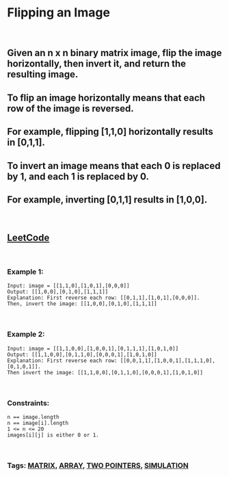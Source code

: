 # Flipping an Image

<br>

## Given an n x n binary matrix image, flip the image horizontally, then invert it, and return the resulting image.

## To flip an image horizontally means that each row of the image is reversed.

## For example, flipping [1,1,0] horizontally results in [0,1,1].
## To invert an image means that each 0 is replaced by 1, and each 1 is replaced by 0.

## For example, inverting [0,1,1] results in [1,0,0].
 
<br>

## [LeetCode](https://leetcode.com/problems/flipping-an-image/)

<br>

### Example 1:
```
Input: image = [[1,1,0],[1,0,1],[0,0,0]]
Output: [[1,0,0],[0,1,0],[1,1,1]]
Explanation: First reverse each row: [[0,1,1],[1,0,1],[0,0,0]].
Then, invert the image: [[1,0,0],[0,1,0],[1,1,1]]
```
<br>

### Example 2:
```
Input: image = [[1,1,0,0],[1,0,0,1],[0,1,1,1],[1,0,1,0]]
Output: [[1,1,0,0],[0,1,1,0],[0,0,0,1],[1,0,1,0]]
Explanation: First reverse each row: [[0,0,1,1],[1,0,0,1],[1,1,1,0],[0,1,0,1]].
Then invert the image: [[1,1,0,0],[0,1,1,0],[0,0,0,1],[1,0,1,0]]
```

<br>

### Constraints:
```
n == image.length
n == image[i].length
1 <= n <= 20
images[i][j] is either 0 or 1.
```

<br>

### Tags: [MATRIX](https://leetcode.com/tag/matrix/), [ARRAY](https://leetcode.com/tag/array/), [TWO POINTERS](https://leetcode.com/tag/two-pointers/), [SIMULATION](https://leetcode.com/tag/simulation/)
